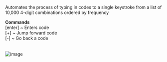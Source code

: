 Automates the process of typing in codes to a single keystroke from a list of 10,000 4-digit combinations ordered by frequency

**Commands** <br />
[enter] ~ Enters code <br />
[+] ~ Jump forward code <br />
[-] ~ Go back a code <br /> <br /> <br />
![image](https://github.com/JucyBlue/RustRaidTool/assets/57841700/87741fc3-f37b-4f61-89e5-bd426b578370)

